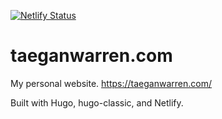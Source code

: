 [![Netlify Status](https://api.netlify.com/api/v1/badges/98f15290-81e9-46fa-bb0f-07432564baa2/deploy-status)](https://app.netlify.com/sites/inspiring-khorana-b3e8e2/deploys)
# taeganwarren.com

My personal website. https://taeganwarren.com/

Built with Hugo, hugo-classic, and Netlify.